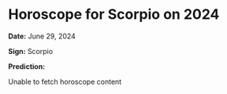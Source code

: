 # Horoscope for Scorpio on 2024

**Date:** June 29, 2024

**Sign:** Scorpio

**Prediction:**

Unable to fetch horoscope content
